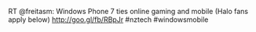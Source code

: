 <!--
id: 967424854
link: http://kevinisom.info/post/967424854/rt-freitasm-windows-phone-7-ties-online-gaming
slug: rt-freitasm-windows-phone-7-ties-online-gaming
date: Wed Aug 18 2010 04:43:04 GMT+1200 (NZST)
raw: {"blog_name":"kevinisom","id":967424854,"post_url":"http://kevinisom.info/post/967424854/rt-freitasm-windows-phone-7-ties-online-gaming","slug":"rt-freitasm-windows-phone-7-ties-online-gaming","type":"text","date":"2010-08-17 16:43:04 GMT","timestamp":1282063384,"state":"published","format":"html","reblog_key":"K9MwCr47","tags":[],"short_url":"http://tmblr.co/Zw68YyvgRjM","highlighted":[],"feed_item":"http://twitter.com/kev_nz/statuses/21372757985","from_feed_id":"650289","note_count":0,"title":null,"body":"<p>RT @freitasm: Windows Phone 7 ties online gaming and mobile (Halo fans apply below) <a href=\"http://goo.gl/fb/RBpJr\" target=\"_blank\">http://goo.gl/fb/RBpJr</a> #nztech #windowsmobile</p>"}
publish: 2010-08-018
tags: 
title: null
-->


RT @freitasm: Windows Phone 7 ties online gaming and mobile (Halo fans
apply below) <http://goo.gl/fb/RBpJr> \#nztech \#windowsmobile


